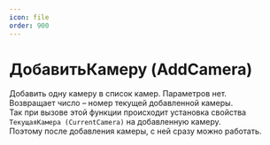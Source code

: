 ```yaml
---
icon: file
order: 900
---
```


# ДобавитьКамеру (AddCamera)

Добавить одну камеру в список камер. Параметров нет.  
Возвращает число – номер текущей добавленной камеры.  
Так при вызове этой функции происходит установка свойства `ТекущаяКамера (CurrentCamera)` на добавленную камеру.  
Поэтому после добавления камеры, с ней сразу можно работать.
